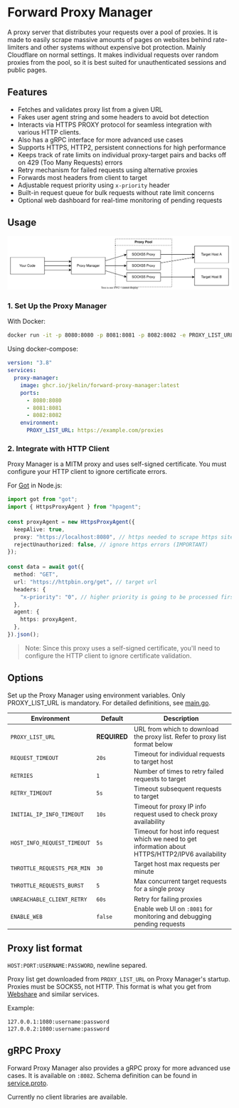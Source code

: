 # Forward Proxy Manager

A proxy server that distributes your requests over a pool of proxies. It is made to easily scrape massive amounts of pages on websites behind rate-limiters and other systems without expensive bot protection. Mainly Cloudflare on normal settings. It makes individual requests over random proxies from the pool, so it is best suited for unauthenticated sessions and public pages.

## Features

- Fetches and validates proxy list from a given URL
- Fakes user agent string and some headers to avoid bot detection
- Interacts via HTTPS PROXY protocol for seamless integration with various HTTP clients.
- Also has a gRPC interface for more advanced use cases
- Supports HTTPS, HTTP2, persistent connections for high performance
- Keeps track of rate limits on individual proxy-target pairs and backs off on 429 (Too Many Requests) errors
- Retry mechanism for failed requests using alternative proxies
- Forwards most headers from client to target
- Adjustable request priority using `x-priority` header
- Built-in request queue for bulk requests without rate limit concerns
- Optional web dashboard for real-time monitoring of pending requests

## Usage

![Usage](docs/usage.svg)

### 1. Set Up the Proxy Manager

With Docker:

```bash
docker run -it -p 8080:8080 -p 8081:8081 -p 8082:8082 -e PROXY_LIST_URL=https://example.com/proxies ghcr.io/jkelin/forward-proxy-manager:latest
```

Using docker-compose:

```yaml
version: "3.8"
services:
  proxy-manager:
    image: ghcr.io/jkelin/forward-proxy-manager:latest
    ports:
      - 8080:8080
      - 8081:8081
      - 8082:8082
    environment:
      PROXY_LIST_URL: https://example.com/proxies
```

### 2. Integrate with HTTP Client

Proxy Manager is a MITM proxy and uses self-signed certificate. You must configure your HTTP client to ignore certificate errors.

For [Got](https://github.com/sindresorhus/got) in Node.js:

```typescript
import got from "got";
import { HttpsProxyAgent } from "hpagent";

const proxyAgent = new HttpsProxyAgent({
  keepAlive: true,
  proxy: "https://localhost:8080", // https needed to scrape https sites
  rejectUnauthorized: false, // ignore https errors (IMPORTANT)
});

const data = await got({
  method: "GET",
  url: "https://httpbin.org/get", // target url
  headers: {
    "x-priority": "0", // higher priority is going to be processed first
  },
  agent: {
    https: proxyAgent,
  },
}).json();
```

> Note: Since this proxy uses a self-signed certificate, you'll need to configure the HTTP client to ignore certificate validation.

## Options

Set up the Proxy Manager using environment variables. Only PROXY_LIST_URL is mandatory. For detailed definitions, see [main.go](main.go).

| Environment                 | Default      | Description                                                                                        |
| --------------------------- | ------------ | -------------------------------------------------------------------------------------------------- |
| `PROXY_LIST_URL`            | **REQUIRED** | URL from which to download the proxy list. Refer to proxy list format below                        |
| `REQUEST_TIMEOUT`           | `20s`        | Timeout for individual requests to target host                                                     |
| `RETRIES`                   | `1`          | Number of times to retry failed requests to target                                                 |
| `RETRY_TIMEOUT`             | `5s`         | Timeout subsequent requests to target                                                              |
| `INITIAL_IP_INFO_TIMEOUT`   | `10s`        | Timeout for proxy IP info request used to check proxy availability                                 |
| `HOST_INFO_REQUEST_TIMEOUT` | `5s`         | Timeout for host info request which we need to get information about HTTPS/HTTP2/IPV6 availability |
| `THROTTLE_REQUESTS_PER_MIN` | `30`         | Target host max requests per minute                                                                |
| `THROTTLE_REQUESTS_BURST`   | `5`          | Max concurrent target requests for a single proxy                                                  |
| `UNREACHABLE_CLIENT_RETRY`  | `60s`        | Retry for failing proxies                                                                          |
| `ENABLE_WEB`                | `false`      | Enable web UI on `:8081` for monitoring and debugging pending requests                             |

## Proxy list format

`HOST:PORT:USERNAME:PASSWORD`, newline separed.

Proxy list get downloaded from `PROXY_LIST_URL` on Proxy Manager's startup. Proxies must be SOCKS5, not HTTP. This format is what you get from [Webshare](https://www.webshare.io/?referral_code=x71lsv7e6k56) and similar services.

Example:

```
127.0.0.1:1080:username:password
127.0.0.2:1080:username:password
```

## gRPC Proxy

Forward Proxy Manager also provides a gRPC proxy for more advanced use cases. It is available on `:8082`. Schema definition can be found in [service.proto](service.proto).

Currently no client libraries are available.